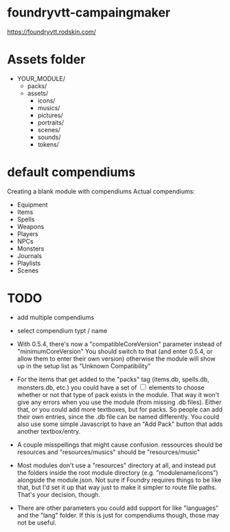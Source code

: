 # foundryvtt-campaingmaker
https://foundryvtt.rodskin.com/


# Assets folder
+ YOUR_MODULE/
	+ packs/
	+ assets/
	   + icons/
	   + musics/
	   + pictures/
	   + portraits/
	   + scenes/
	   + sounds/
	   + tokens/

# default compendiums
Creating a blank module with compendiums
Actual compendiums:
- Equipment
- Items
- Spells
- Weapons
- Players
- NPCs
- Monsters
- Journals
- Playlists
- Scenes

# TODO
- add multiple compendiums
- select compendium typt / name
- With 0.5.4, there's now a "compatibleCoreVersion" parameter instead of "minimumCoreVersion" You should switch to that (and enter 0.5.4, or allow them to enter their own version) otherwise the module will show up in the setup list as "Unknown Compatibility"

- For the items that get added to the "packs" tag (items.db, spells.db, monsters.db, etc.) you could have a set of <input type="checkbox"> elements to choose whether or not that type of pack exists in the module. That way it won't give any errors when you use the module (from missing .db files). Either that, or you could add more textboxes, but for packs. So people can add their own entries, since the .db file can be named differently. You could also use some simple Javascript to have an "Add Pack" button that adds another textbox/entry.

- A couple misspellings that might cause confusion. ressources should be resources and "resources/musics" should be "resources/music"

- Most modules don't use a "resources" directory at all, and instead put the folders inside the root module directory (e.g. "modulename/icons") alongside the module.json. Not sure if Foundry requires things to be like that, but I'd set it up that way just to make it simpler to route file paths. That's your decision, though.

- There are other parameters you could add support for like "languages" and  the "lang" folder. If this is just for compendiums though, those may not be useful.
